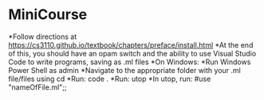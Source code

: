 # MiniCourse

*Follow directions at https://cs3110.github.io/textbook/chapters/preface/install.html
*At the end of this, you should have an opam switch and the ability to use Visual Studio Code to write programs, saving as .ml files
*On Windows:
*Run Windows Power Shell as admin
*Navigate to the appropriate folder with your .ml file/files using cd
*Run: code .
*Run: utop
*In utop, run: #use "nameOfFile.ml";;
